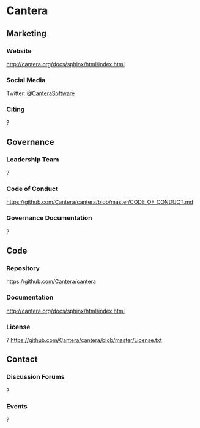 # Cantera

## Marketing

### Website
http://cantera.org/docs/sphinx/html/index.html

### Social Media
Twitter: [@CanteraSoftware](https://twitter.com/CanteraSoftware)

### Citing
?

## Governance

### Leadership Team
?

### Code of Conduct
https://github.com/Cantera/cantera/blob/master/CODE_OF_CONDUCT.md

### Governance Documentation
?

## Code

### Repository
https://github.com/Cantera/cantera

### Documentation
http://cantera.org/docs/sphinx/html/index.html

### License
?
https://github.com/Cantera/cantera/blob/master/License.txt

## Contact

### Discussion Forums
?

### Events
?
